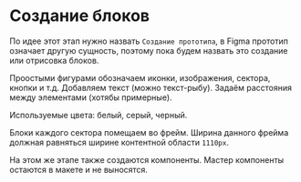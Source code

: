 # Создание блоков
По идее этот этап нужно назвать  `Создание прототипа`, в Figma прототип означает другую сущность, поэтому пока будем назвать это создание или отрисовка блоков.

Проостыми фигурами обозначаем иконки, изображения, сектора, кнопки и т.д. Добавляем текст (можно текст-рыбу). Задаём расстояния между элементами (хотябы примерные).

Используемые цвета: белый, серый, черный.

Блоки каждого сектора помещаем во фрейм. Ширина данного фрейма должная равняться ширине контентной области `1110px`.

На этом же этапе также создаются компоненты. Мастер компоненты остаются в макете и не выносятся.
